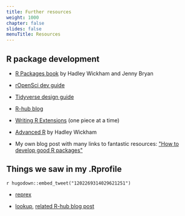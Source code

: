 ```yaml
---
title: Further resources
weight: 1000
chapter: false
slides: false
menuTitle: Resources
---
```


## R package development

* [R Packages book](https://r-pkgs.org) by Hadley Wickham and Jenny Bryan

* [rOpenSci dev guide](https://devguide.ropensci.org)

* [Tidyverse design guide](https://design.tidyverse.org/)

* [R-hub blog](https://blog.r-hub.io)

* [Writing R Extensions](https://cran.r-project.org/doc/manuals/R-exts.html) (one piece at a time)

* [Advanced R](https://adv-r.hadley.nz/) by Hadley Wickham

* My own blog post with many links to fantastic resources: ["How to develop good R packages"](http://www.masalmon.eu/2017/12/11/goodrpackages/)

## Things we saw in my .Rprofile

`r hugodown::embed_tweet("1202269314029621251")`

* [reprex](https://reprex.tidyverse.org/)

* [lookup](https://github.com/jimhester/lookup#readme), [related R-hub blog post](https://blog.r-hub.io/2019/05/14/read-the-source/)
